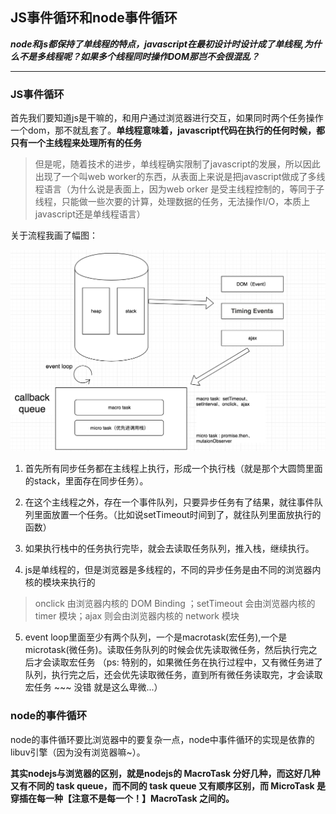 ## JS事件循环和node事件循环

***node和js都保持了单线程的特点，javascript在最初设计时设计成了单线程,为什么不是多线程呢？如果多个线程同时操作DOM那岂不会很混乱？***

---

### JS事件循环

首先我们要知道js是干嘛的，和用户通过浏览器进行交互，如果同时两个任务操作一个dom，那不就乱套了。**单线程意味着，javascript代码在执行的任何时候，都只有一个主线程来处理所有的任务**

>但是呢，随着技术的进步，单线程确实限制了javascript的发展，所以因此出现了一个叫web worker的东西，从表面上来说是把javascript做成了多线程语言（为什么说是表面上，因为web orker 是受主线程控制的，等同于子线程，只能做一些次要的计算，处理数据的任务，无法操作I/O，本质上javascript还是单线程语言）

关于流程我画了幅图：

![image](./image/event_loop.png)

1. 首先所有同步任务都在主线程上执行，形成一个执行栈（就是那个大圆筒里面的stack，里面存在同步任务）。

2. 在这个主线程之外，存在一个事件队列，只要异步任务有了结果，就往事件队列里面放置一个任务。（比如说setTimeout时间到了，就往队列里面放执行的函数）

3. 如果执行栈中的任务执行完毕，就会去读取任务队列，推入栈，继续执行。

4. js是单线程的，但是浏览器是多线程的，不同的异步任务是由不同的浏览器内核的模块来执行的 
>onclick 由浏览器内核的 DOM Binding ；setTimeout 会由浏览器内核的 timer 模块；ajax 则会由浏览器内核的 network 模块

5. event loop里面至少有两个队列，一个是macrotask(宏任务),一个是microtask(微任务)。读取任务队列的时候会优先读取微任务，然后执行完之后才会读取宏任务 （ps: 特别的，如果微任务在执行过程中，又有微任务进了队列，执行完之后，还会优先读取微任务，直到所有微任务读取完，才会读取宏任务 ~~~ 没错 就是这么卑微...）


### node的事件循环

node的事件循环要比浏览器中的要复杂一点，node中事件循环的实现是依靠的libuv引擎（因为没有浏览器嘛~）。

**其实nodejs与浏览器的区别，就是nodejs的 MacroTask 分好几种，而这好几种又有不同的 task queue，而不同的 task queue 又有顺序区别，而 MicroTask 是穿插在每一种【注意不是每一个！】MacroTask 之间的。**


